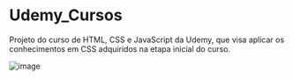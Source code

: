 # Udemy_Cursos
Projeto do curso de HTML, CSS e JavaScript da Udemy, que visa aplicar os conhecimentos em CSS adquiridos na etapa inicial do curso.

![image](https://github.com/LeonardoSanga/Udemy_Cursos/assets/100099053/386cdbc5-29bb-4ddf-9dfd-bab74dcd59b6)

